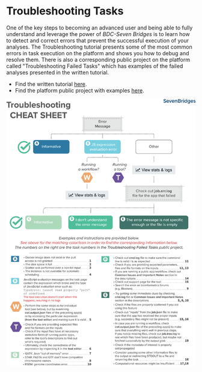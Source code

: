# Troubleshooting Tasks

One of the key steps to becoming an advanced user and being able to fully understand and leverage the power of _BDC-Seven Bridges_ is to learn how to detect and correct errors that prevent the successful execution of your analyses. The Troubleshooting tutorial presents some of the most common errors in task execution on the platform and shows you how to debug and resolve them. There is also a corresponding public project on the platform called "Troubleshooting Failed Tasks" which has examples of the failed analyses presented in the written tutorial.

* Find the written tutorial [here](https://sb-biodatacatalyst.readme.io/page/troubleshooting-tutorial).
* Find the platform public project with examples [here](https://platform.sb.biodatacatalyst.nhlbi.nih.gov/u/biodatacatalyst/troubleshooting-failed-tasks).

![](<../../../.gitbook/assets/cheat sheet.png>)
